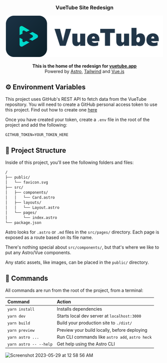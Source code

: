 <h3 align=center>VueTube Site Redesign</h3>

<p align="center">
    <a href="https://vuetube.app/">
    <picture>
      <source 
        srcset="https://raw.githubusercontent.com/VueTubeApp/.github/main/readme_assets/dark/VueTube.svg"
        media="(prefers-color-scheme: dark)"
      />
      <img 
        src="https://raw.githubusercontent.com/VueTubeApp/.github/main/readme_assets/light/VueTube.svg" 
        alt="VueTube icon"
        width="500"
       />
    </picture>
  </a>
  </br></br>
  <strong>This is the home of the redesign for <a href="https://vuetube.app">vuetube.app</a></strong>
  </br> Powered by <a href="https://astro.build">Astro</a>, <a href="https://tailwindcss.com">Tailwind</a> and <a href="https://vuejs.org">Vue.js</a>
</p>

## ⚙️ Environment Variables

This project uses GitHub's REST API to fetch data from the VueTube repository. You will need to create a GitHub personal access token to use this project. Find out how to create one [here]('https://docs.github.com/en/authentication/keeping-your-account-and-data-secure/creating-a-personal-access-token')

Once you have created your token, create a `.env` file in the root of the project and add the following:

```env
GITHUB_TOKEN=YOUR_TOKEN_HERE
```

## 🚀 Project Structure

Inside of this project, you'll see the following folders and files:

```
/
├── public/
│   └── favicon.svg
├── src/
│   ├── components/
│   │   └── Card.astro
│   ├── layouts/
│   │   └── Layout.astro
│   └── pages/
│       └── index.astro
└── package.json
```

Astro looks for `.astro` or `.md` files in the `src/pages/` directory. Each page is exposed as a route based on its file name.

There's nothing special about `src/components/`, but that's where we like to put any Astro/Vue components.

Any static assets, like images, can be placed in the `public/` directory.

## 🧞 Commands

All commands are run from the root of the project, from a terminal:

| Command                | Action                                          |
| :--------------------- | :---------------------------------------------- |
| `yarn install`         | Installs dependencies                           |
| `yarn dev`             | Starts local dev server at `localhost:3000`     |
| `yarn build`           | Build your production site to `./dist/`         |
| `yarn preview`         | Preview your build locally, before deploying    |
| `yarn astro ...`       | Run CLI commands like `astro add`, `astro heck` |
| `yarn astro -- --help` | Get help using the Astro CLI                    |

<img width="612" alt="Screenshot 2023-05-29 at 12 58 56 AM" src="https://github.com/VueTubeApp/VueTube-site-v2/assets/31113245/c5360529-6fba-45ce-9d6f-ad71da8c5984">

